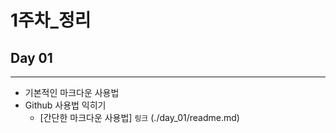 # 1주차_정리

## Day 01
___
 - 기본적인 마크다운 사용법
 - Github 사용법 익히기
 	- [간단한 마크다운 사용법] `링크` (./day_01/readme.md)
 
 
